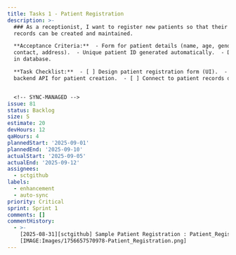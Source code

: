 ```yaml
---
title: Tasks 1 - Patient Registration
description: >-
  ### As a receptionist, I want to register new patients so that their medical
  records can be created and maintained.

  **Acceptance Criteria:**  - Form for patient details (name, age, gender,
  contact, address).  - Unique patient ID generated automatically.  - Data saved
  in database.

  **Task Checklist:**  - [ ] Design patient registration form (UI).  - [ ] Build
  backend API for patient creation.  - [ ] Connect to patient records database.


  <!-- SYNC-MANAGED -->
issue: 81
status: Backlog
size: S
estimate: 20
devHours: 12
qaHours: 4
plannedStart: '2025-09-01'
plannedEnd: '2025-09-10'
actualStart: '2025-09-05'
actualEnd: '2025-09-12'
assignees:
  - sctgithub
labels:
  - enhancement
  - auto-sync
priority: Critical
sprint: Sprint 1
comments: []
commentHistory:
  - >-
    [2025-08-31][sctgithub] Sample Patient Registration : Patient_Registration:
    [IMAGE:Images/1756657570978-Patient_Registration.png]
---
```


